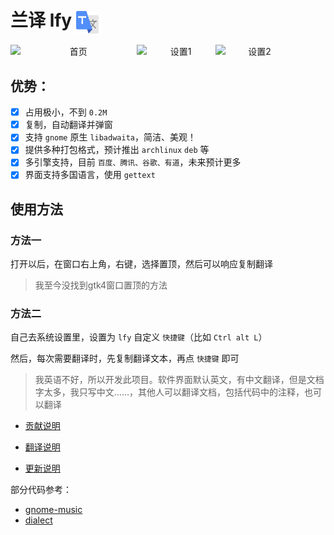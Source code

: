 # 兰译 lfy <img src="src/data/resources/icons/hicolor/scalable/apps/cool.ldr.lfy.svg" width = "36" height = "36" alt="兰译" align=center />

<center>
<div style="display: flex;">
    <img src="doc/images/main.png" alt="首页" style="width: 40%;">
    <img src="doc/images/preference.png" alt="设置1" style="width: 25%;">
    <img src="doc/images/server-preference.png" alt="设置2" style="width: 25%;">
</div>
</center>


## 优势：

- [x] 占用极小，不到 `0.2M`
- [x] 复制，自动翻译并弹窗
- [x] 支持 `gnome` 原生 `libadwaita`，简洁、美观！
- [x] 提供多种打包格式，预计推出 `archlinux` `deb` 等
- [x] 多引擎支持，目前 `百度、腾讯、谷歌、有道`，未来预计更多
- [x] 界面支持多国语言，使用 `gettext`

## 使用方法


### 方法一

打开以后，在窗口右上角，右键，选择置顶，然后可以响应复制翻译

> 我至今没找到gtk4窗口置顶的方法


### 方法二

自己去系统设置里，设置为 `lfy` 自定义 `快捷键`（比如 `Ctrl alt L`）

然后，每次需要翻译时，先复制翻译文本，再点 `快捷键` 即可


> 我英语不好，所以开发此项目。软件界面默认英文，有中文翻译，但是文档字太多，我只写中文……，其他人可以翻译文档，包括代码中的注释，也可以翻译

- [贡献说明](doc/CONTRIBUTE.md)

- [翻译说明](doc/TRANSLATE.md)

- [更新说明](doc/CONTRIBUTE.md)


部分代码参考：

- [gnome-music](https://gitlab.gnome.org/GNOME/gnome-music)
- [dialect](https://github.com/dialect-app/dialect)
